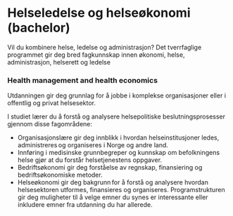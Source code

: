 # Helseledelse og helseøkonomi (bachelor)
Vil du kombinere helse, ledelse og administrasjon? Det tverrfaglige programmet gir deg bred fagkunnskap innen økonomi, helse, administrasjon, helserett og ledelse

### Health management and health economics
Utdanningen gir deg grunnlag for å jobbe i komplekse organisasjoner eller i offentlig og privat helsesektor.

I studiet lærer du å forstå og analysere helsepolitiske beslutningsprosesser gjennom disse fagområdene: 
- Organisasjonslære gir deg innblikk i hvordan helseinstitusjoner ledes, administreres og organiseres i Norge og andre land.
- Innføring i medisinske grunnbegreper og kunnskap om befolkningens helse gjør at du forstår helsetjenestens oppgaver. 
- Bedriftsøkonomi gir deg forståelse av regnskap, finansiering og bedriftsøkonomiske metoder. 
- Helseøkonomi gir deg bakgrunn for å forstå og analysere hvordan helsesektoren utformes, finansieres og organiseres. 
Programstrukturen gir deg muligheter til å velge emner du synes er interessante eller inkludere emner fra utdanning du har allerede.